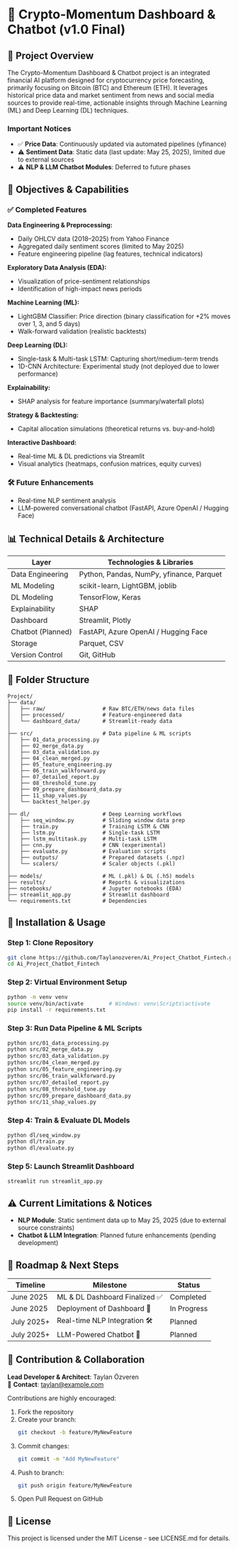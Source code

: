 # 🚀 Crypto-Momentum Dashboard & Chatbot (v1.0 Final)

## 📌 Project Overview

The Crypto-Momentum Dashboard & Chatbot project is an integrated financial AI platform designed for cryptocurrency price forecasting, primarily focusing on Bitcoin (BTC) and Ethereum (ETH). It leverages historical price data and market sentiment from news and social media sources to provide real-time, actionable insights through Machine Learning (ML) and Deep Learning (DL) techniques.

### Important Notices

- ✅ **Price Data**: Continuously updated via automated pipelines (yfinance)
- ⚠️ **Sentiment Data**: Static data (last update: May 25, 2025), limited due to external sources
- ⚠️ **NLP & LLM Chatbot Modules**: Deferred to future phases

## 🎯 Objectives & Capabilities

### ✅ Completed Features

**Data Engineering & Preprocessing:**
- Daily OHLCV data (2018–2025) from Yahoo Finance
- Aggregated daily sentiment scores (limited to May 2025)
- Feature engineering pipeline (lag features, technical indicators)

**Exploratory Data Analysis (EDA):**
- Visualization of price-sentiment relationships
- Identification of high-impact news periods

**Machine Learning (ML):**
- LightGBM Classifier: Price direction (binary classification for +2% moves over 1, 3, and 5 days)
- Walk-forward validation (realistic backtests)

**Deep Learning (DL):**
- Single-task & Multi-task LSTM: Capturing short/medium-term trends
- 1D-CNN Architecture: Experimental study (not deployed due to lower performance)

**Explainability:**
- SHAP analysis for feature importance (summary/waterfall plots)

**Strategy & Backtesting:**
- Capital allocation simulations (theoretical returns vs. buy-and-hold)

**Interactive Dashboard:**
- Real-time ML & DL predictions via Streamlit
- Visual analytics (heatmaps, confusion matrices, equity curves)

### 🛠️ Future Enhancements

- Real-time NLP sentiment analysis
- LLM-powered conversational chatbot (FastAPI, Azure OpenAI / Hugging Face)

## 📊 Technical Details & Architecture

| Layer | Technologies & Libraries |
|-------|-------------------------|
| Data Engineering | Python, Pandas, NumPy, yfinance, Parquet |
| ML Modeling | scikit-learn, LightGBM, joblib |
| DL Modeling | TensorFlow, Keras |
| Explainability | SHAP |
| Dashboard | Streamlit, Plotly |
| Chatbot (Planned) | FastAPI, Azure OpenAI / Hugging Face |
| Storage | Parquet, CSV |
| Version Control | Git, GitHub |

## 📁 Folder Structure

```
Project/
├── data/
│   ├── raw/                  # Raw BTC/ETH/news data files
│   ├── processed/            # Feature-engineered data
│   └── dashboard_data/       # Streamlit-ready data
│
├── src/                      # Data pipeline & ML scripts
│   ├── 01_data_processing.py
│   ├── 02_merge_data.py
│   ├── 03_data_validation.py
│   ├── 04_clean_merged.py
│   ├── 05_feature_engineering.py
│   ├── 06_train_walkforward.py
│   ├── 07_detailed_report.py
│   ├── 08_threshold_tune.py
│   ├── 09_prepare_dashboard_data.py
│   ├── 11_shap_values.py
│   └── backtest_helper.py
│
├── dl/                       # Deep Learning workflows
│   ├── seq_window.py         # Sliding window data prep
│   ├── train.py              # Training LSTM & CNN
│   ├── lstm.py               # Single-task LSTM
│   ├── lstm_multitask.py     # Multi-task LSTM
│   ├── cnn.py                # CNN (experimental)
│   ├── evaluate.py           # Evaluation scripts
│   ├── outputs/              # Prepared datasets (.npz)
│   └── scalers/              # Scaler objects (.pkl)
│
├── models/                   # ML (.pkl) & DL (.h5) models
├── results/                  # Reports & visualizations
├── notebooks/                # Jupyter notebooks (EDA)
├── streamlit_app.py          # Streamlit dashboard
└── requirements.txt          # Dependencies
```

## 🚀 Installation & Usage

### Step 1: Clone Repository

```bash
git clone https://github.com/Taylanozveren/Ai_Project_Chatbot_Fintech.git
cd Ai_Project_Chatbot_Fintech
```

### Step 2: Virtual Environment Setup

```bash
python -m venv venv
source venv/bin/activate        # Windows: venv\Scripts\activate
pip install -r requirements.txt
```

### Step 3: Run Data Pipeline & ML Scripts

```bash
python src/01_data_processing.py
python src/02_merge_data.py
python src/03_data_validation.py
python src/04_clean_merged.py
python src/05_feature_engineering.py
python src/06_train_walkforward.py
python src/07_detailed_report.py
python src/08_threshold_tune.py
python src/09_prepare_dashboard_data.py
python src/11_shap_values.py
```

### Step 4: Train & Evaluate DL Models

```bash
python dl/seq_window.py
python dl/train.py
python dl/evaluate.py
```

### Step 5: Launch Streamlit Dashboard

```bash
streamlit run streamlit_app.py
```

## ⚠️ Current Limitations & Notices

- **NLP Module**: Static sentiment data up to May 25, 2025 (due to external source constraints)
- **Chatbot & LLM Integration**: Planned future enhancements (pending development)

## 📅 Roadmap & Next Steps

| Timeline | Milestone | Status |
|----------|-----------|--------|
| June 2025 | ML & DL Dashboard Finalized ✅ | Completed |
| June 2025 | Deployment of Dashboard 🚀 | In Progress |
| July 2025+ | Real-time NLP Integration 🛠️ | Planned |
| July 2025+ | LLM-Powered Chatbot 🤖 | Planned |

## 🤝 Contribution & Collaboration

**Lead Developer & Architect**: Taylan Özveren  
📧 **Contact**: taylan@example.com

Contributions are highly encouraged:

1. Fork the repository
2. Create your branch:
   ```bash
   git checkout -b feature/MyNewFeature
   ```
3. Commit changes:
   ```bash
   git commit -m "Add MyNewFeature"
   ```
4. Push to branch:
   ```bash
   git push origin feature/MyNewFeature
   ```
5. Open Pull Request on GitHub

## 📃 License

This project is licensed under the MIT License - see LICENSE.md for details.

